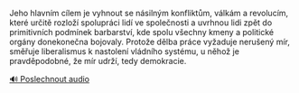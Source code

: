 
Jeho hlavním cílem je vyhnout se násilným konfliktům, válkám a revolucím, které určitě rozloží spolupráci lidí ve společnosti a uvrhnou lidi zpět do primitivních podmínek barbarství, kde spolu všechny kmeny a politické orgány donekonečna bojovaly. Protože dělba práce vyžaduje nerušený mír, směřuje liberalismus k nastolení vládního systému, u něhož je pravděpodobné, že mír udrží, tedy demokracie.

[🔊 Poslechnout audio](/data/7-paragraphs/audio/chapter_35/para_002-Jeho-hlavnm-clem-je-vyhnout-se-nsilnm-konflikt.mp3)
